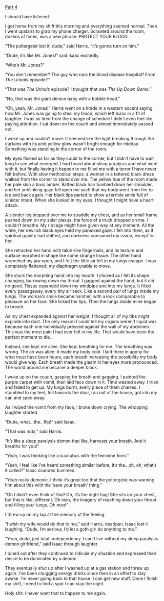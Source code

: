 [Part 4](https://www.reddit.com/r/nosleep/comments/1oe15wo/disembodied_podcasters_are_recapping_my_haunting/)

I should have listened.

I got home from my shift this morning and everything seemed normal. Then I went upstairs to grab my phone charger. Scrawled around the room, dozens of times, was a new phrase: PROTECT YOUR BLOOD.

“The poltergeist lost it, dude,” said Harris. “It’s gonna turn on him.”

“Dude, it’s like Mr. Jones!” said Isaac excitedly.

“Who’s Mr. Jones?”

“You don’t remember? The guy who runs the blood disease hospital? From *The Urinals* episode?”

“That was *The Urinals* episode? I thought that was *The Up Down Game*.”

“No, that was the giant demon baby with a bobble head.”

“Oh, yeah, Mr. Jones!” Harris went on a tirade in a western accent saying how Mr. Jones was going to steal my blood, which left Isaac in a fit of laughter. I was so tired from the change of schedule I didn’t even feel like paying attention. I sat down on the couch and almost immediately passed out.

I woke up and couldn’t move. It seemed like the light breaking through the curtains with its acid yellow glow wasn’t bright enough for midday. Something was standing in the corner of the room.

My eyes flicked as far as they could to the corner, but I didn’t have to wait long to see what emerged. I had heard about sleep paralysis and what went with it, but finally having it happen to me filled me with a terror I have never felt before. With slow methodical steps, a woman in a tattered black dress walked from the corner to stand over me. The yellow hue of the room made her pale skin a toxic amber. Ratted black hair tumbled down her shoulder, and her unblinking gaze fell upon me such that my body went from fire to ice and back again. Her black lips parted to show a terrible smile full of sinister intent. When she looked in my eyes, I thought I might have a heart attack.

A slender leg stepped over me to straddle my chest, and as her small frame pushed down on my solar plexus, the force of a truck dropped on me. I couldn’t breathe. My ribcage might have given way at any moment. All the while, her devilish black eyes held my panicked gaze. I fell into them, as if spiritual gravity had shifted, and darkness consumed my vision, except for her.

She retracted her hand with talon-like fingernails, and its texture and surface morphed in shape like some strange tissue. The other hand wrenched my jaw open, and I felt the little air left in my lungs escape. I was completely flattened; my diaphragm unable to move.

She stuck the morphing hand into my mouth. I choked as I felt its shape changing, burrowing down my throat. I gagged against the hand, but it did no good. Tissue expanded down my windpipe and into my lungs. It filled every passageway, every tiny air sack. Like a second pair of lungs inside my lungs. The woman’s smile became harsher, with a look comparable to pleasure on her face. She licked her lips. Then the lungs inside mine began to breath.

As my chest expanded against her weight, I thought all of my ribs might explode into dust. The only reason I could tell my organs weren’t liquid was because each one individually pressed against the wall of my abdomen. This was the most pain I had ever felt in my life. That would have been the perfect moment to die.

Instead, she kept me alive. She kept breathing for me. The breathing was wrong. The air was alien; it made my body cold. I laid there in agony for what must have been hours, each breath increasing the possibility my body would give way. Each breath made the gleam in her eyes more pronounced. The world around me became a deeper black.

I woke up on the couch, gasping for breath and gagging. I painted the purple carpet with vomit, then laid face down in it. Time wasted away. I tried and failed to get up. My lungs burnt, every piece of them charred. I stumbled to my feet, fell towards the door, ran out of the house, got into my car, and sped away.

As I wiped the vomit from my face, I broke down crying. The whooping laughter started.

“Dude, what…the…flip!” said Isaac.

“That was nuts,” said Harris.

“It’s like a sleep paralysis demon that like, harvests your breath. And it breaths for you!”

“Yeah, I was thinking like a succubus with the feminine form.”

“Yeah, I feel like I’ve heard something similar before, it’s the…oh, oh, what’s it called?” Isaac sounded bummed.

“Yeah really demonic. I think it’s great too that the poltergeist was warning him about this with the ‘save your breath’ thing.”

“Oh I didn’t even think of that! Oh, it’s the night hag! She sits on your chest, but this is like, different. Oh man, the imagery of reaching down your throat and filling your lungs. Oh man!”

I threw up on my lap at the memory of the feeling.

“I wish my wife would do that to me,” said Harris, deadpan. Isaac lost it laughing. “Dude, I’m serious, I’d let a goth girl do anything to me.”

“Yeah, dude, just total codependency. I can’t live without my sleep paralysis demon girlfriend,” said Isaac through laughter.

I tuned out after they continued to ridicule my situation and expressed their desire to be dominated by a demon.

They eventually shut up after I washed up at a gas station and threw up again. I’ve been chugging energy drinks since then in an effort to stay awake. I’m never going back to that house. I can get new stuff. Once I finish my shift, I need to find a spot I can stay the night.

Holy shit. I never want that to happen to me again.